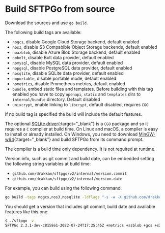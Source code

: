 # Build SFTPGo from source

Download the sources and use `go build`.

The following build tags are available:

- `nogcs`, disable Google Cloud Storage backend, default enabled
- `nos3`, disable S3 Compabible Object Storage backends, default enabled
- `noazblob`, disable Azure Blob Storage backend, default enabled
- `nobolt`, disable Bolt data provider, default enabled
- `nomysql`, disable MySQL data provider, default enabled
- `nopgsql`, disable PostgreSQL data provider, default enabled
- `nosqlite`, disable SQLite data provider, default enabled
- `noportable`, disable portable mode, default enabled
- `nometrics`, disable Prometheus metrics, default enabled
- `bundle`, embed static files and templates. Before building with this tag enabled you have to copy `openapi`, `static` and `templates` dirs to `internal/bundle` directory. Default disabled
- `unixcrypt`, enable linking to `libcrypt`, default disabled, requires `CGO`

If no build tag is specified the build will include the default features.

The optional [SQLite driver](https://github.com/mattn/go-sqlite3 "go-sqlite3"){:target="_blank"} is a `CGO` package and so it requires a `C` compiler at build time.
On Linux and macOS, a compiler is easy to install or already installed. On Windows, you need to download [MinGW-w64](https://sourceforge.net/projects/mingw-w64/files/){:target="_blank"} and build SFTPGo from its command prompt.

The compiler is a build time only dependency. It is not required at runtime.

Version info, such as git commit and build date, can be embedded setting the following string variables at build time:

- `github.com/drakkan/sftpgo/v2/internal/version.commit`
- `github.com/drakkan/sftpgo/v2/internal/version.date`

For example, you can build using the following command:

```bash
go build -tags nogcs,nos3,nosqlite -ldflags "-s -w -X github.com/drakkan/sftpgo/v2/internal/version.commit=`git describe --always --abbrev=8 --dirty` -X github.com/drakkan/sftpgo/v2/internal/version.date=`date -u +%FT%TZ`" -o sftpgo
```

You should get a version that includes git commit, build date and available features like this one:

```bash
$ ./sftpgo -v
SFTPGo 2.3.1-dev-c8158e1-2022-07-24T17:25:45Z +metrics +azblob +gcs +s3 +bolt +mysql +pgsql +sqlite +portable
```
